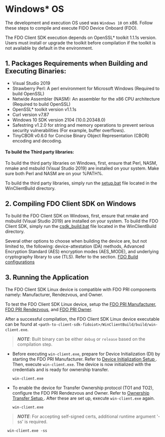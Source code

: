 



# Windows* OS
The development and execution OS used was `Windows 10` on x86. Follow these steps to compile and execute FIDO Device Onboard (FDO).

The FDO Client SDK execution depends on OpenSSL* toolkit 1.1.1s version. Users must install or upgrade the toolkit before compilation if the toolkit is not available by default in the environment.

## 1. Packages Requirements when Building and Executing Binaries:

-	Visual Studio 2019
-	Strawberry Perl: A perl environment for Microsoft Windows (Required to build OpenSSL)
-	Netwide Assembler (NASM): An assembler for the x86 CPU architecture (Required to build OpenSSL)
-	OpenSSL* toolkit version v1.1.1s
-	Curl version v7.87
-	Windows 10 SDK version 2104 (10.0.20348.0)
-	Safestring v1.2.0  for string and memory operations to prevent serious security vulnerabilities (For example, buffer overflows).
-	TinyCBOR v0.6.0 for Concise Binary Object Representation (CBOR) encoding and decoding. 


#### To build the Third party libraries:

To build the third party libraries on Windows, first, ensure that Perl, NASM, nmake and msbuild (Visual Studio 2019) are installed on your system. Make sure both Perl and NASM are on your %PATH%. 

To build the third party libraries, simply run the [setup.bat](setup.bat)  file located in the WinClientBuild directory.

## 2. Compiling FDO Client SDK on Windows


To build the FDO Client SDK on Windows, first, ensure that nmake and msbuild (Visual Studio 2019) are installed on your system. To build the FDO Client SDK, simply run the [csdk_build.bat](csdk_build.bat)   file located in the WinClientBuild directory.

Several other options to choose when building the device are, but not limited to, the following: device-attestation (DA) methods, Advanced Encryption Standard (AES) encryption modes (AES_MODE), and underlying cryptography library to use (TLS). Refer to the section. [FDO Build configurations](https://github.com/secure-device-onboard/client-sdk-fidoiot/blob/master/docs/build_conf.md)


## 3. Running the Application <!-- Ensuring generic updates are captured where applicable -->
The FDO Client SDK Linux device is compatible with FDO PRI components namely: Manufacturer, Rendezvous, and Owner.

To test the FDO Client SDK Linux device, setup the [FDO PRI Manufacturer](https://github.com/secure-device-onboard/pri-fidoiot/blob/master/component-samples/demo/manufacturer/README.md),
[FDO PRI Rendezvous](https://github.com/secure-device-onboard/pri-fidoiot/blob/master/component-samples/demo/rv/README.md), and
[FDO PRI Owner](https://github.com/secure-device-onboard/pri-fidoiot/blob/master/component-samples/demo/owner/README.md).

After a successful compilation, the FDO Client SDK Linux device executable can be found at `<path-to-client-sdk-fidoiot>/WinClientBuild/build/win-client.exe`.
> ***NOTE***: Built binary can be either `debug` or `release` based on the compilation step.

- Before executing `win-client.exe`, prepare for Device Initialization (DI) by starting the FDO PRI Manufacturer.
  Refer to [ Device Initialization Setup ](DI_setup.md).
  Then, execute `win-client.exe`. The device is now initialized with the credentials and is ready for ownership transfer.

  ```shell
  win-client.exe
  ```

- To enable the device for Transfer Ownership protocol (TO1 and TO2), configure the FDO PRI Rendezvous and Owner.
  Refer to [ Ownership Transfer Setup ](ownership_transfer.md).
  After these are set up, execute `win-client.exe` again.

  ```shell
  win-client.exe
  ```
> ***NOTE***: For accepting self-signed certs, additional runtime argument '-ss' is required.
 ```shell
  win-client.exe -ss
  ```

